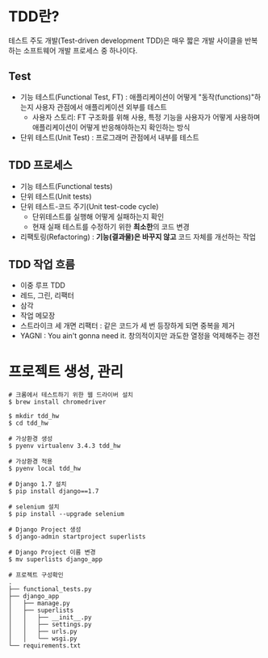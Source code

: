 # TDD란?
테스트 주도 개발(Test-driven development TDD)은 매우 짧은 개발 사이클을 반복하는 소프트웨어 개발 프로세스 중 하나이다.

## Test
- 기능 테스트(Functional Test, FT) : 애플리케이션이 어떻게 "동작(functions)"하는지 사용자 관점에서 애플리케이션 외부를 테스트
    - 사용자 스토리: FT 구조화를 위해 사용, 특정 기능을 사용자가 어떻게 사용하며 애플리케이션이 어떻게 반응해야하는지 확인하는 방식
- 단위 테스트(Unit Test) : 프로그래머 관점에서 내부를 테스트

## TDD 프로세스
- 기능 테스트(Functional tests)
- 단위 테스트(Unit tests)
- 단위 테스트-코드 주기(Unit test-code cycle)
    - 단위테스트를 실행해 어떻게 실패하는지 확인
    - 현재 실패 테스트를 수정하기 위한 **최소한**의 코드 변경
- 리팩토링(Refactoring) : **기능(결과물)은 바꾸지 않고** 코드 자체를 개선하는 작업

## TDD 작업 흐름
- 이중 루프 TDD
- 레드, 그린, 리팩터
- 삼각
- 작업 메모장
- 스트라이크 세 개면 리팩터 : 같은 코드가 세 번 등장하게 되면 중복을 제거
- YAGNI : You ain't gonna need it. 창의적이지만 과도한 열정을 억제해주는 경전

# 프로젝트 생성, 관리
```shell
# 크롬에서 테스트하기 위한 웹 드라이버 설치
$ brew install chromedriver

$ mkdir tdd_hw
$ cd tdd_hw

# 가상환경 생성
$ pyenv virtualenv 3.4.3 tdd_hw

# 가상환경 적용
$ pyenv local tdd_hw

# Django 1.7 설치
$ pip install django==1.7

# selenium 설치
$ pip install --upgrade selenium

# Django Project 생성
$ django-admin startproject superlists

# Django Project 이름 변경
$ mv superlists django_app

# 프로젝트 구성확인
.
├── functional_tests.py
├── django_app
│   ├── manage.py
│   ├── superlists
│   │   ├── __init__.py
│   │   ├── settings.py
│   │   ├── urls.py
│   │   └── wsgi.py
└── requirements.txt
```
